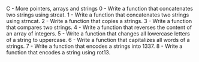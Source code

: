 C - More pointers, arrays and strings
0 - Write a function that concatenates two strings using strcat.
1 - Write a function that concatenates two strings using strncat.
2 - Write a function that copies a strings.
3 - Write a function that compares two strings.
4 - Write a function that reverses the content of an array of integers.
5 - Write a function that changes all lowercase letters of a string to uppercase.
6 - Write a function that capitalizes all words of a strings.
7 - Write a function that encodes a strings into 1337.
8 - Write a function that encodes a string using rot13.
